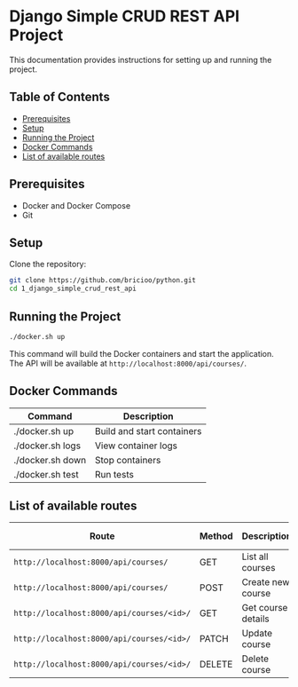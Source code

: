 # Django Simple CRUD REST API Project

This documentation provides instructions for setting up and running the project.

## Table of Contents
- [Prerequisites](#prerequisites)
- [Setup](#setup)
- [Running the Project](#running-the-project)
- [Docker Commands](#docker-commands)
- [List of available routes](#list-of-available-routes)

## Prerequisites
- Docker and Docker Compose
- Git

## Setup
Clone the repository:
```bash
git clone https://github.com/bricioo/python.git
cd 1_django_simple_crud_rest_api
```

## Running the Project
```bash
./docker.sh up
```
This command will build the Docker containers and start the application. The API will be available at `http://localhost:8000/api/courses/`.

## Docker Commands
| Command | Description |
|---------|-------------|
| ./docker.sh up | Build and start containers |
| ./docker.sh logs | View container logs |
| ./docker.sh down | Stop containers |
| ./docker.sh test | Run tests |

## List of available routes
| Route | Method | Description | Required Fields |
|-------|---------|-------------|-----------------|
| `http://localhost:8000/api/courses/` | GET | List all courses | None |
| `http://localhost:8000/api/courses/` | POST | Create new course | title, summary |
| `http://localhost:8000/api/courses/<id>/` | GET | Get course details | None |
| `http://localhost:8000/api/courses/<id>/` | PATCH | Update course | title, summary |
| `http://localhost:8000/api/courses/<id>/` | DELETE | Delete course | None |
